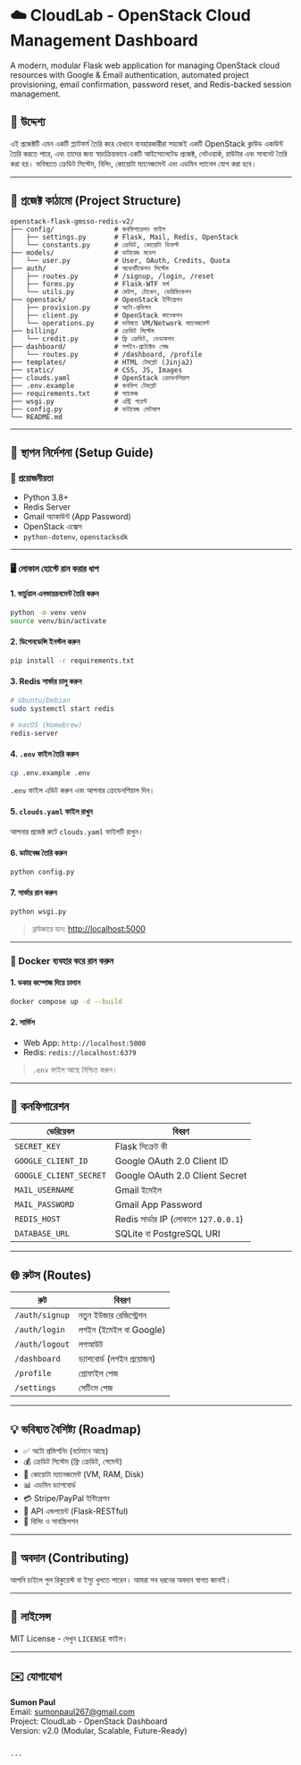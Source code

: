 # ☁️ CloudLab - OpenStack Cloud Management Dashboard

A modern, modular Flask web application for managing OpenStack cloud resources with Google & Email authentication, automated project provisioning, email confirmation, password reset, and Redis-backed session management.

## 🎯 উদ্দেশ্য

এই প্রজেক্টটি এমন একটি প্ল্যাটফর্ম তৈরি করে যেখানে ব্যবহারকারীরা সহজেই একটি OpenStack ক্লাউড একাউন্ট তৈরি করতে পারে, এবং তাদের জন্য স্বয়ংক্রিয়ভাবে একটি আইসোলেটেড প্রজেক্ট, নেটওয়ার্ক, রাউটার এবং সাবনেট তৈরি করা হয়। ভবিষ্যতে ক্রেডিট সিস্টেম, বিলিং, কোয়োটা ম্যানেজমেন্ট এবং এডমিন প্যানেল যোগ করা হবে।

---

## 🧱 প্রজেক্ট কাঠামো (Project Structure)

```
openstack-flask-gmsso-redis-v2/
├── config/               # কনফিগারেশন ফাইল
│   ├── settings.py       # Flask, Mail, Redis, OpenStack
│   └── constants.py      # ক্রেডিট, কোয়োটা ডিফল্ট
├── models/               # ডাটাবেজ মডেল
│   └── user.py           # User, OAuth, Credits, Quota
├── auth/                 # অথেনটিকেশন সিস্টেম
│   ├── routes.py         # /signup, /login, /reset
│   ├── forms.py          # Flask-WTF ফর্ম
│   └── utils.py          # মেইল, টোকেন, ভেরিফিকেশন
├── openstack/            # OpenStack ইন্টিগ্রেশন
│   ├── provision.py      # অটো-প্রভিশন
│   ├── client.py         # OpenStack কানেকশন
│   └── operations.py     # ভবিষ্যত VM/Network ম্যানেজমেন্ট
├── billing/              # ক্রেডিট সিস্টেম
│   └── credit.py         # ফ্রি ক্রেডিট, ডেডাকশন
├── dashboard/            # লগইন-প্রটেক্টেড পেজ
│   └── routes.py         # /dashboard, /profile
├── templates/            # HTML টেমপ্লেট (Jinja2)
├── static/               # CSS, JS, Images
├── clouds.yaml           # OpenStack ক্রেডেনশিয়াল
├── .env.example          # কনফিগ টেমপ্লেট
├── requirements.txt      # প্যাকেজ
├── wsgi.py               # এন্ট্রি পয়েন্ট
├── config.py             # ডাটাবেজ সেটআপ
└── README.md
```

---

## 🚀 স্থাপন নির্দেশনা (Setup Guide)

### 🔧 প্রয়োজনীয়তা
- Python 3.8+
- Redis Server
- Gmail অ্যাকাউন্ট (App Password)
- OpenStack এক্সেস
- `python-dotenv`, `openstacksdk`

---

### 🖥️ লোকাল হোস্টে রান করার ধাপ

#### 1. ভার্চুয়াল এনভায়রনমেন্ট তৈরি করুন

```bash
python -m venv venv
source venv/bin/activate
```

#### 2. ডিপেনডেন্সি ইনস্টল করুন

```bash
pip install -r requirements.txt
```

#### 3. Redis সার্ভার চালু করুন

```bash
# Ubuntu/Debian
sudo systemctl start redis

# macOS (Homebrew)
redis-server
```

#### 4. `.env` ফাইল তৈরি করুন

```bash
cp .env.example .env
```

`.env` ফাইল এডিট করুন এবং আপনার ক্রেডেনশিয়াল দিন।

#### 5. `clouds.yaml` ফাইল রাখুন

আপনার প্রজেক্ট রুটে `clouds.yaml` ফাইলটি রাখুন।

#### 6. ডাটাবেজ তৈরি করুন

```bash
python config.py
```

#### 7. সার্ভার রান করুন

```bash
python wsgi.py
```

> ব্রাউজারে যান: [http://localhost:5000](http://localhost:5000)

---

### 🐳 Docker ব্যবহার করে রান করুন

#### 1. ডকার কম্পোজ দিয়ে চালান

```bash
docker compose up -d --build
```

#### 2. সার্ভিস
- Web App: `http://localhost:5000`
- Redis: `redis://localhost:6379`

> `.env` ফাইল আছে নিশ্চিত করুন।

---

## 🔐 কনফিগারেশন

| ভেরিয়েবল | বিবরণ |
|----------|--------|
| `SECRET_KEY` | Flask সিক্রেট কী |
| `GOOGLE_CLIENT_ID` | Google OAuth 2.0 Client ID |
| `GOOGLE_CLIENT_SECRET` | Google OAuth 2.0 Client Secret |
| `MAIL_USERNAME` | Gmail ইমেইল |
| `MAIL_PASSWORD` | Gmail App Password |
| `REDIS_HOST` | Redis সার্ভার IP (লোকালে `127.0.0.1`) |
| `DATABASE_URL` | SQLite বা PostgreSQL URI |

---

## 🌐 রুটস (Routes)

| রুট | বিবরণ |
|-----|--------|
| `/auth/signup` | নতুন ইউজার রেজিস্ট্রেশন |
| `/auth/login` | লগইন (ইমেইল বা Google) |
| `/auth/logout` | লগআউট |
| `/dashboard` | ড্যাশবোর্ড (লগইন প্রয়োজন) |
| `/profile` | প্রোফাইল পেজ |
| `/settings` | সেটিংস পেজ |

---

## 💡 ভবিষ্যত বৈশিষ্ট্য (Roadmap)

- ✅ অটো প্রভিশনিং (বর্তমানে আছে)
- 💰 ক্রেডিট সিস্টেম (ফ্রি ক্রেডিট, পেমেন্ট)
- 🔐 কোয়োটা ম্যানেজমেন্ট (VM, RAM, Disk)
- 📊 এডমিন ড্যাশবোর্ড
- 💳 Stripe/PayPal ইন্টিগ্রেশন
- 📱 API এন্ডপয়েন্ট (Flask-RESTful)
- 📅 বিলিং ও সাবস্ক্রিপশন

---

## 🤝 অবদান (Contributing)

আপনি চাইলে পুল রিকুয়েস্ট বা ইস্যু খুলতে পারেন। আমরা সব ধরনের অবদান স্বাগত জানাই।

---

## 📄 লাইসেন্স

MIT License - দেখুন `LICENSE` ফাইল।

---

## ✉️ যোগাযোগ

**Sumon Paul**  
Email: sumonpaul267@gmail.com  
Project: CloudLab - OpenStack Dashboard  
Version: v2.0 (Modular, Scalable, Future-Ready)
```

---
